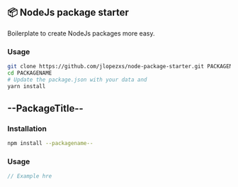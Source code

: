 ## :package: NodeJs package starter

Boilerplate to create NodeJs packages more easy.

### Usage

```bash
git clone https://github.com/jlopezxs/node-package-starter.git PACKAGENAME
cd PACKAGENAME
# Update the package.json with your data and
yarn install
```

## --PackageTitle--

### Installation

```bash
npm install --packagename--
```

### Usage

```js
// Example hre
```
